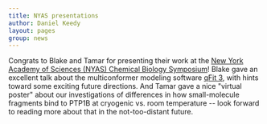 ```yaml
---
title: NYAS presentations
author: Daniel Keedy
layout: pages
group: news
---
```


Congrats to Blake and Tamar for presenting their work at the [New York Academy of Sciences (NYAS) Chemical Biology Symposium](https://www.nyas.org/events/2021/webinar-chemical-biology-discussion-group-year-end-symposium-2021/)!  Blake gave an excellent talk about the multiconformer modeling software [qFit 3](https://github.com/ExcitedStates/qfit-3.0), with hints toward some exciting future directions.  And Tamar gave a nice "virtual poster" about our investigations of differences in how small-molecule fragments bind to PTP1B at cryogenic vs. room temperature -- look forward to reading more about that in the not-too-distant future.
